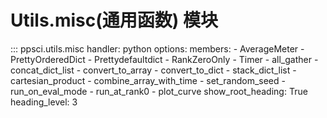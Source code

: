 # Utils.misc(通用函数) 模块

::: ppsci.utils.misc
    handler: python
    options:
      members:
        - AverageMeter
        - PrettyOrderedDict
        - Prettydefaultdict
        - RankZeroOnly
        - Timer
        - all_gather
        - concat_dict_list
        - convert_to_array
        - convert_to_dict
        - stack_dict_list
        - cartesian_product
        - combine_array_with_time
        - set_random_seed
        - run_on_eval_mode
        - run_at_rank0
        - plot_curve
      show_root_heading: True
      heading_level: 3
